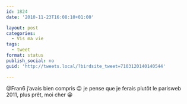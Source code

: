 ```yaml
---
id: 1824
date: '2010-11-23T16:08:10+01:00'

layout: post
categories:
  - Vis ma vie
tags:
  - tweet
format: status
publish_social: no
guid: 'http://tweets.local/?birdsite_tweet=7103120140140544'

---
```


@Fran6 j’avais bien compris 😉 je pense que je ferais plutôt le parisweb 2011, plus prêt, moi cher 😀